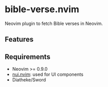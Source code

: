 # bible-verse.nvim

Neovim plugin to fetch Bible verses in Neovim.

<!-- TODO: Show Gif -->

## Features

<!-- TODO: Write -->

## Requirements

- Neovim >= 0.9.0
- [nui.nvim](https://github.com/MunifTanjim/nui.nvim): used for UI components
- Diatheke/Sword
